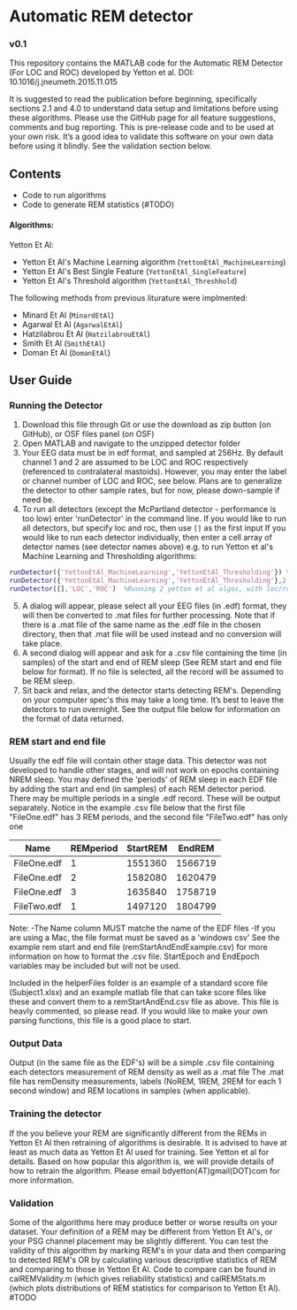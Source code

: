 # Automatic REM detector
### v0.1
This repository contains the MATLAB code for the Automatic REM Detector (For LOC and ROC) developed by Yetton et al.
DOI: 10.1016/j.jneumeth.2015.11.015
 
It is suggested to read the publication before beginning, specifically sections 2.1 and 4.0 to understand data setup and limitations before using these algorithms. 
Please use the GitHub page for all feature suggestions, comments and bug reporting. This is pre-release code and to be used at your own risk. It’s a good idea to validate this software on your own data before using it blindly. See the validation section below.
 
## Contents
* Code to run algorithms
* Code to generate REM statistics (#TODO)
 
#### Algorithms:
Yetton Et Al:  
* Yetton Et Al's Machine Learning algorithm (```YettonEtAl_MachineLearning```)
* Yetton Et Al's Best Single Feature (```YettonEtAl_SingleFeature```)
* Yetton Et Al's Threshold algorithm (```YettonEtAl_Threshhold```)
 
The following methods from previous liturature were implmented:  
* Minard Et Al (```MinardEtAl```)
* Agarwal Et Al (```AgarwalEtAl```)
* Hatzilabrou Et Al (```HatzilabrouEtAl```)
* Smith Et Al (```SmithEtAl```)
* Doman Et Al (```DomanEtAl```)
 
## User Guide
### Running the Detector
 
1. Download this file through Git or use the download as zip button (on GitHub), or OSF files panel (on OSF)
2. Open MATLAB and navigate to the unzipped detector folder
3. Your EEG data must be in edf format, and sampled at 256Hz. By default channel 1 and 2 are assumed to be LOC and ROC respectively (referenced to contralateral mastoids). However, you may enter the label or channel number of LOC and ROC, see below. Plans are to generalize the detector to other sample rates, but for now, please down-sample if need be.
4. To run all detectors (except the McPartland detector - performance is too low) enter 'runDetector' in the command line. If you would like to run all detectors, but specify loc and roc, then use ```[]``` as the first input
If you would like to run each detector individually, then enter a cell array of detector names (see detector names above) e.g. to run Yetton et al's Machine Learning and Thresholding algorithms:
```matlab 
runDetector({'YettonEtAl_MachineLearning','YettonEtAl_Thresholding'}) %Running 2 yetton et al algos, with loc and roc as channel 1 and 2
runDetector({'YettonEtAl_MachineLearning','YettonEtAl_Thresholding'},2,3) %Running 2 yetton et al algos, with loc and roc as channel 2 and 3
runDetector([],'LOC','ROC')  %Running 2 yetton et al algos, with loc/roc channels specified by the labels "LOC" and "ROC"
```
 
5. A dialog will appear, please select all your EEG files (in .edf) format, they will then be converted to .mat files for further processing. Note that if there is a .mat file of the same name as the .edf file in the chosen directory, then that .mat file will be used instead and no conversion will take place.
6. A second dialog will appear and ask for a .csv file containing the time (in samples) of the start and end of REM sleep (See REM start and end file below for format). If no file is selected, all the record will be assumed to be REM sleep.
7. Sit back and relax, and the detector starts detecting REM's. Depending on your computer spec's this may take a long time. It’s best to leave the detectors to run overnight. See the output file below for information on the format of data returned.   
 
### REM start and end file
Usually the edf file will contain other stage data. This detector was not developed to handle other stages, and will not work on epochs containing NREM sleep. You may defined the 'periods' of REM sleep in each EDF file by adding the start and end (in samples) of each REM detector period. There may be multiple periods in a single .edf record. These will be output separately. Notice in the example .csv file below that the first file "FileOne.edf" has 3 REM periods, and the second file "FileTwo.edf" has only one
 
| Name                      | REMperiod | StartREM | EndREM  |
|---------------------------|-----------|----------|---------|
| FileOne.edf               | 1         | 1551360  | 1566719 |
| FileOne.edf               | 2         | 1582080  | 1620479 |
| FileOne.edf               | 3         | 1635840  | 1758719 |
| FileTwo.edf               | 1         | 1497120  | 1804799 |
 
Note:
-The Name column MUST matche the name of the EDF files
-If you are using a Mac, the file format must be saved as a 'windows csv'
See the example rem start and end file (remStartAndEndExample.csv) for more information on how to format the .csv file. StartEpoch and EndEpoch variables may be included but will not be used.

Included in the helperFiles folder is an example of a standard score file (Subject1.xlsx) and an example matlab file that can take score files like these and convert them to a remStartAndEnd.csv file as above. This file is heavly commented, so please read.
If you would like to make your own parsing functions, this file is a good place to start.
 
### Output Data
Output (in the same file as the EDF's) will be a simple .csv file containing each detectors measurement of REM density as well as a .mat file
The .mat file has remDensity measurements, labels (NoREM, 1REM, 2REM for each 1 second window) and REM locations in samples (when applicable).
 
### Training the detector
If the you believe your REM are significantly different from the REMs in Yetton Et Al then retraining of algorithms is desirable. It is advised to have at least as much data as Yetton Et Al used for training. See Yetton et al for details.
Based on how popular this algorithm is, we will provide details of how to retrain the algorithm. Please email bdyetton(AT)gmail(DOT)com for more information.
 
### Validation
Some of the algorithms here may produce better or worse results on your dataset. Your definition of a REM may be different from Yetton Et Al's, or your PSG channel placement may be slightly different. You can test the validity of this algorithm by marking REM's in your data and then comparing to detected REM's OR by calculating various descriptive statistics of REM and comparing to those in Yetton Et Al.
Code to compare can be found in calREMValidity.m (which gives reliability statistics) and calREMStats.m (which plots distributions of REM statistics for comparison to Yetton Et Al). #TODO
